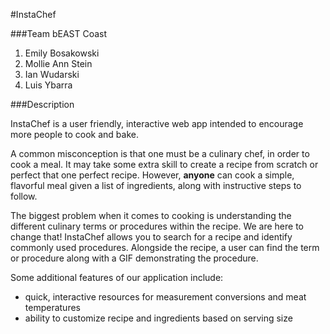 #InstaChef

###Team bEAST Coast
1. Emily Bosakowski
2. Mollie Ann Stein
3. Ian Wudarski
4. Luis Ybarra

###Description

InstaChef is a user friendly, interactive web app intended to encourage more people to cook and bake.

A common misconception is that one must be a culinary chef, in order to cook a meal. It may take some extra skill to create a recipe from scratch or perfect that one perfect recipe. However, **anyone** can cook a simple, flavorful meal given a list of ingredients, along with instructive steps to follow.

The biggest problem when it comes to cooking is understanding the different culinary terms or procedures within the recipe. We are here to change that! InstaChef allows you to search for a recipe and identify commonly used procedures. Alongside the recipe, a user can find the term or procedure along with a GIF demonstrating the procedure.

Some additional features of our application include:
  * quick, interactive resources for measurement conversions and meat temperatures
  * ability to customize recipe and ingredients based on serving size
